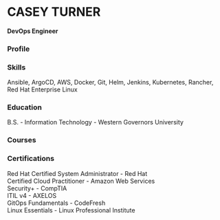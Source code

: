 # CASEY TURNER
**DevOps Engineer**

### Profile

### Skills
Ansible, ArgoCD, AWS, Docker, Git, Helm, Jenkins, Kubernetes, Rancher, Red Hat Enterprise Linux

### Education
B.S. - Information Technology - Western Governors University

### Courses

### Certifications
Red Hat Certified System Administrator - Red Hat <br>
Certified Cloud Practitioner - Amazon Web Services <br>
Security+ - CompTIA <br>
ITIL v4 - AXELOS <br>
GitOps Fundamentals - CodeFresh <br>
Linux Essentials - Linux Professional Institute <br>

